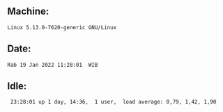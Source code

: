 ## Machine:
```
Linux 5.13.0-7620-generic GNU/Linux
```
## Date:
```
Rab 19 Jan 2022 11:28:01  WIB
```
## Idle:
```
 23:28:01 up 1 day, 14:36,  1 user,  load average: 0,79, 1,42, 1,90
```
